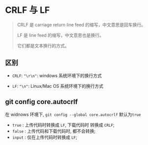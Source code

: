 # CRLF 与 LF

> CRLF 是 carriage return line feed 的缩写，中文意思是回车换行。
>
> LF 是 line feed 的缩写，中文意思也是换行。
>
> 它们都是文本换行的方式。

## 区别

- `CRLF`: `"\r\n"`: windows 系统环境下的换行方式

- `LF`: `"\n"`: Linux/Mac OS 系统环境下的换行方式

## git config core.autocrlf

在 widnows 环境下, `git config --global core.autocrlf` 默认为`true`

- `true` : 上传代码时转换成 `LF`, 下载代码时 转换成 `CRLF`;
- `false` : 上传代码和下载代码时, 都不会转换;
- `input` : 仅在上传代码时转换成 `LF`;
